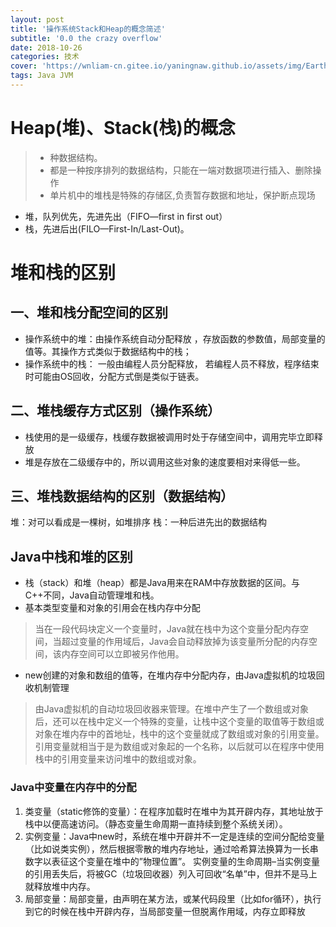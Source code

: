 ```yaml
---
layout: post
title: '操作系统Stack和Heap的概念简述'
subtitle: '0.0 the crazy overflow'
date: 2018-10-26
categories: 技术
cover: 'https://wnliam-cn.gitee.io/yaningnaw.github.io/assets/img/Earth.jpg'
tags: Java JVM
---
```

# Heap(堆)、Stack(栈)的概念 
>- 种数据结构。  
>- 都是一种按序排列的数据结构，只能在一端对数据项进行插入、删除操作
>- 单片机中的堆栈是特殊的存储区,负责暂存数据和地址，保护断点现场
- 堆，队列优先，先进先出（FIFO—first in first out）
- 栈，先进后出(FILO—First-In/Last-Out)。

# 堆和栈的区别
## 一、堆和栈分配空间的区别
- 操作系统中的堆：由操作系统自动分配释放 ，存放函数的参数值，局部变量的值等。其操作方式类似于数据结构中的栈；
- 操作系统中的栈： 一般由编程人员分配释放， 若编程人员不释放，程序结束时可能由OS回收，分配方式倒是类似于链表。

## 二、堆栈缓存方式区别（操作系统）
- 栈使用的是一级缓存，栈缓存数据被调用时处于存储空间中，调用完毕立即释放
- 堆是存放在二级缓存中的，所以调用这些对象的速度要相对来得低一些。

## 三、堆栈数据结构的区别（数据结构）
堆：对可以看成是一棵树，如堆排序
栈：一种后进先出的数据结构

## Java中栈和堆的区别 
- 栈（stack）和堆（heap）都是Java用来在RAM中存放数据的区间。与C++不同，Java自动管理堆和栈。
- 基本类型变量和对象的引用会在栈内存中分配  
>当在一段代码块定义一个变量时，Java就在栈中为这个变量分配内存空间，当超过变量的作用域后，Java会自动释放掉为该变量所分配的内存空间，该内存空间可以立即被另作他用。
- new创建的对象和数组的值等，在堆内存中分配内存，由Java虚拟机的垃圾回收机制管理 
>由Java虚拟机的自动垃圾回收器来管理。在堆中产生了一个数组或对象后，还可以在栈中定义一个特殊的变量，让栈中这个变量的取值等于数组或对象在堆内存中的首地址，栈中的这个变量就成了数组或对象的引用变量。引用变量就相当于是为数组或对象起的一个名称，以后就可以在程序中使用栈中的引用变量来访问堆中的数组或对象。 

### Java中变量在内存中的分配
1. 类变量（static修饰的变量）：在程序加载时在堆中为其开辟内存，其地址放于栈中以便高速访问。（静态变量生命周期一直持续到整个系统关闭）。
2. 实例变量：Java中new时，系统在堆中开辟并不一定是连续的空间分配给变量（比如说类实例），然后根据零散的堆内存地址，通过哈希算法换算为一长串数字以表征这个变量在堆中的”物理位置”。 实例变量的生命周期–当实例变量的引用丢失后，将被GC（垃圾回收器）列入可回收“名单”中，但并不是马上就释放堆中内存。 
3. 局部变量：局部变量，由声明在某方法，或某代码段里（比如for循环），执行到它的时候在栈中开辟内存，当局部变量一但脱离作用域，内存立即释放